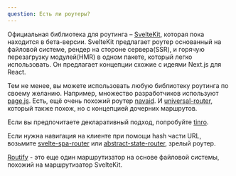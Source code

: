 ```yaml
---
question: Есть ли роутеры?
---
```

Официальная библиотека для роутинга – [SvelteKit](https://ru.kit.svelte.dev/), которая пока находится в бета-версии. SvelteKit предлагает роутер основанный на файловой системе, рендер на стороне сервера(SSR), и горячую перезагрузку модулей(HMR) в одном пакете, который легко использовать. Он предлагает концепции схожие с идеями Next.js для React.

Тем не менее, вы можете использовать любую библиотеку роутинга по своему желанию. Например, множество разработчиков используют [page.js](https://github.com/visionmedia/page.js). Есть, ещё очень похожий роутер [navaid](https://github.com/lukeed/navaid). И [universal-router](https://github.com/kriasoft/universal-router), который также похож, но с концепцией дочерних маршрутов.

Если вы предпочитаете декларативный подход, попробуйте [tinro](https://github.com/AlexxNB/tinro).

Если нужна навигация на клиенте при помощи hash части URL, возьмите [svelte-spa-router](https://github.com/ItalyPaleAle/svelte-spa-router) или [abstract-state-router](https://github.com/TehShrike/abstract-state-router/), зрелый роутер.

[Routify](https://routify.dev) - это еще один маршрутизатор на основе файловой системы, похожий на маршрутизатор SvelteKit.